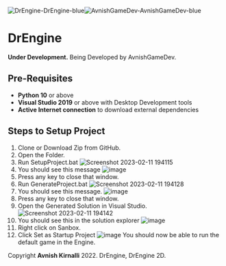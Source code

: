 ![DrEngine-DrEngine-blue](https://user-images.githubusercontent.com/64523755/218262473-738e2103-78ce-41bf-8716-9c8fe139c9bc.svg)![AvnishGameDev-AvnishGameDev-blue](https://user-images.githubusercontent.com/64523755/218262521-dffb8944-b674-4b7e-b31d-1e44bb890908.svg)

# DrEngine

**Under Development.**
Being Developed by AvnishGameDev.

## Pre-Requisites
* **Python 10** or above
* **Visual Studio 2019** or above with Desktop Development tools
* **Active Internet connection** to download external dependencies

## Steps to Setup Project
1. Clone or Download Zip from GitHub.
2. Open the Folder.
3. Run SetupProject.bat    ![Screenshot 2023-02-11 194115](https://user-images.githubusercontent.com/64523755/218262571-58718865-3e15-4a6e-926c-a88e9a250ba1.png)
4. You should see this message ![image](https://user-images.githubusercontent.com/64523755/218262665-e3b1e9f3-d511-4372-8a69-cadf8188e9d3.png)
5. Press any key to close that window.
6. Run GenerateProject.bat    ![Screenshot 2023-02-11 194128](https://user-images.githubusercontent.com/64523755/218262587-4c6ee5d0-c225-41b6-9c01-98a922ebfda1.png)
7. You should see this message. ![image](https://user-images.githubusercontent.com/64523755/218262729-77c5afc8-f52e-4771-8ff0-786c375eec9c.png)
8. Press any key to close that window.
9. Open the Generated Solution in Visual Studio.    ![Screenshot 2023-02-11 194142](https://user-images.githubusercontent.com/64523755/218262600-ee008375-d948-48fa-8f47-ef81004ba5e1.png)
10. You should see this in the solution explorer ![image](https://user-images.githubusercontent.com/64523755/218262790-d85effa7-2bd8-4600-b82b-6afc4cd0738c.png)
11. Right click on Sanbox.
12. Click Set as Startup Project ![image](https://user-images.githubusercontent.com/64523755/218262825-e61f05ae-4fc8-4a8b-a66e-be76ba230d4c.png)
You should now be able to run the default game in the Engine.

Copyright **Avnish Kirnalli** 2022.
DrEngine, DrEngine 2D.
